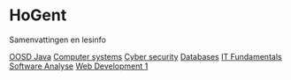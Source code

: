 # HoGent
Samenvattingen en lesinfo


[OOSD Java](./OOSD(Java)/Samenvatting.md)
[Computer systems](./ComputerSystems/Samenvatting.md)
[Cyber security](./CyberSecurity/Samenvatting.md)
[Databases](./Databases/Samenvatting.md)
[IT Fundamentals](H01%20Samenvatting%20Binair%20rekenen.md)
[Software Analyse](./SofwareAnalyse/samenvatting.md)
[Web Development 1](./WebDevelopment1/Samenvatting.md)
